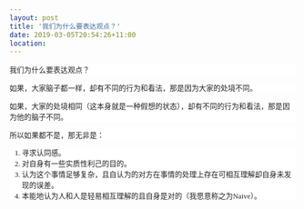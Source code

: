 ```yaml
---
layout: post
title: '我们为什么要表达观点？'
date: 2019-03-05T20:54:26+11:00
location: 
---
```



<div style="background-color: white; color: #222222; font-family: georgia, times, serif; font-size: 12.8px; margin-bottom: 1em; margin-top: 1em;">
我们为什么要表达观点？</div>
<div style="background-color: white; color: #222222; font-family: georgia, times, serif; font-size: 12.8px; margin-bottom: 1em; margin-top: 1em;">
如果，大家脑子都一样，却有不同的行为和看法，那是因为大家的处境不同。</div>
<div style="background-color: white; color: #222222; font-family: georgia, times, serif; font-size: 12.8px; margin-bottom: 1em; margin-top: 1em;">
如果，大家的处境相同（这本身就是一种假想的状态），却有不同的行为和看法，那是因为他的脑子不同。</div>
<div style="background-color: white; color: #222222; font-family: georgia, times, serif; font-size: 12.8px; margin-bottom: 1em; margin-top: 1em;">
所以如果都不是，那无非是：</div>
<ol style="background-color: white; color: #222222; font-family: georgia, times, serif; font-size: 12.8px;">
<li>寻求认同感。</li>
<li>对自身有一些实质性利己的目的。</li>
<li>认为这个事情足够复杂，且自认为的对方在事情的处理上存在可相互理解却自身未发现的误差。</li>
<li>本能地认为人和人是轻易相互理解的且自身是对的（我愿意称之为Naive）。</li>
</ol>
